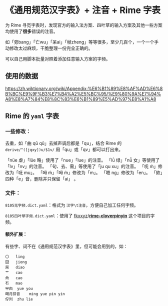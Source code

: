 # 《通用规范汉字表》+ 注音 + Rime 字表

为 Rime 寻觅字表时，发现官方的输入法方案、四叶草的输入方案及其他一些方案均使用了**很多**错误的注音。

如「旁bang」「亡wu」「呆ai」「帧zheng」等等很多，至少几百个，一个一个手动修改太过麻烦，干脆整理一份完全正确的。

可以自己用脚本批量对照着添加任意输入方案的字频。  

  

## 使用的数据

https://zh.wiktionary.org/wiki/Appendix:%E6%B1%89%E8%AF%AD%E6%8B%BC%E9%9F%B3%E7%B4%A2%E5%BC%95/%E9%80%9A%E7%94%A8%E8%A7%84%E8%8C%83%E6%B1%89%E5%AD%97%E8%A1%A8  

  

  

## Rime 的 `yaml` 字表

### 一些修改：

去重，如「曲 qū qǔ」去掉声调后都是「qu」，结合 Rime 的 `derive/^([jqxy])u/$1v/` 用「qu」或「qv」都可以打出来。

「nüe 虐」「lüe 略」使用了「nue」「lue」的注音。
「lǜ 绿」「nǚ 女」等使用了「lv」「nv」的注音。
「句、去、需」等使用了「ju qu xu」的注音。
「呒   ḿ」修改为「呒   mu」。
「呣	ḿ」「呣	m̀」修改为「m」。
「嗯 ng」修改为「en」。
「欸」四种「e」音，删除并只保留「ai」  。

  

### 文件：

`8105无字频.dict.yaml`：格式为 `汉字\t注音`，方便自己加工任何字频。

`8105四叶草字频.dict.yaml`：使用了 [fkxxyz](https://github.com/fkxxyz)/**[rime-cloverpinyin](https://github.com/fkxxyz/rime-cloverpinyin)**  这个项目的字频。



#### 额外扩展：

有些字、词不在《通用规范汉字表》里，但可能会用到的，如：

```
〇	ling
囧	jiong
屌	diao
艹	cao
肏	cao
冇	mao
曱甴	yue you
朙月拼音	ming yue pin yin
佇列	zhu lie
```



